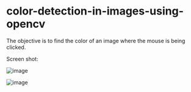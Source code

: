 # color-detection-in-images-using-opencv


The objective is to find the color of an image where the mouse is being clicked.

Screen shot: 

![image](https://user-images.githubusercontent.com/39879516/120888098-2b1e8c80-c614-11eb-96d6-932c5e099902.png)

![image](https://user-images.githubusercontent.com/39879516/120888110-396ca880-c614-11eb-9e3c-e946b5f79dba.png)
